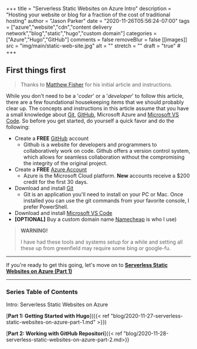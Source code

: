 +++
title = "Serverless Static Websites on Azure Intro"
description = "Hosting your website or blog for a fraction of the cost of traditional hosting"
author = "Jason Parker"
date = "2020-11-26T05:56:24-07:00"
tags = ["azure","website","cdn","content delivery network","blog","static","hugo","custom domain"]
categories = ["Azure","Hugo","GitHub"]
comments = false
removeBlur = false
[[images]]
  src = "img/main/static-web-site.jpg"
  alt = ""
  stretch = ""
draft = "true"
#<a href="" target="_blank"></a>
+++

## First things first

> Thanks to <a href="" target="_blank"></a>[Matthew Fisher](https://blog.bacongobbler.com/) for his initial article and instructions.

While you don't need to be a '*coder*' or a '*developer*' to follow this article, there are a few foundational housekeeping items that we should probably clear up. The concepts and instructions in this article assume that you have a small knowledge about <a href="https://git-scm.com/" target="_blank">Git</a>, <a href="https://www.github.com" target="_blank">GitHub</a>, Microsoft Azure and <a href="https://code.visualstudio.com/" target="_blank">Microsoft VS Code</a>. So before you get started, do yourself a quick favor and do the following:

- Create a **FREE** <a href="https://github.com/join" target="_blank">GitHub</a> account
  - Github is a website for developers and programmers to collaboratively work on code. Github offers a version control system, which allows for seamless collaboration without the compromising the integrity of the original project.
- Create a **FREE** <a href="https://azure.microsoft.com/en-us/free/" target="_blank">Azure Account</a>
  - Azure is the Microsoft Cloud platform. **New** accounts receive a $200 credit for the first 30 days.
- Download and install <a href="https://git-scm.com/downloads" target="_blank">Git</a>
  - Git is an application you'll need to install on your PC or Mac. Once installed you can use the git commands from your favorite console, I prefer PowerShell.
- Download and install <a href="https://code.visualstudio.com/#alt-downloads" target="_blank">Microsoft VS Code</a>
- **[OPTIONAL]** Buy a custom domain name <a href="https://www.namecheap.com" target="_blank">Namecheap</a> is who I use)

> **WARNING!**
>
> I have had these tools and systems setup for a while and setting all these up from greenfield may require some bing or google-fu.

---

If you're ready to get this going, let's move on to [**Serverless Static Websites on Azure (Part 1)**](../2020-11-27-serverless-static-websites-on-azure-part-1)

---

### Series Table of Contents

Intro: Serverless Static Websites on Azure

[**Part 1: Getting Started with Hugo**]({{< ref "blog/2020-11-27-serverless-static-websites-on-azure-part-1.md" >}})

[**Part 2: Working with GitHub Repositori**]{{< ref "blog/2020-11-28-serverless-static-websites-on-azure-part-2.md>}}